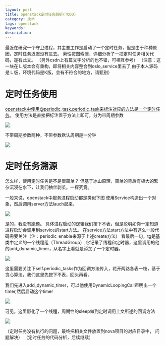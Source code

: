 ```yaml
---
layout: post
title: openstack定时任务剖析(TODO)
category: 技术
tags: openstack
keywords: 
description: 
---
```


最近在研究一个守卫进程，其主要工作是启动了一个定时任务，但是由于种种原因，定时任务迟迟没有进去。
索性按图索骥，详细分析了一把定时任务相关代码，遂有此文。
（另外csdn上有篇文字分析的也不错，可相互参考）
（注意：这一块在Ｌ版本会有重构，即将相关内容整合到oslo_service里去了,由于本人源码是Ｌ版，环境代码是K版，会有不符合的地方，请甄别）

# 定时任务使用 #

openstack中使用@periodic_task.periodic_task来标注对应的方法是一个定时任务。
使用方法是直接把标注置于方法上即可，分为带周期参数

![](http://i.imgur.com/wosN6wI.png)

不带周期参数两种，不带参数默认周期是一分钟

![](http://i.imgur.com/J1cSNeQ.png)

# 定时任务溯源 #

怎么样，使用定时任务是不是很简单？
但基于冰山原理，简单的背后有极大的繁杂沉浸在水下，让我们抽丝剥茧，一探究竟。

一般来说，openstack中服务进程启动都是类似下图 使用Service构造出一个对象，然后调用server方法lauch起来。

![](http://i.imgur.com/OZyhCaZ.png)

是的，我没有跑题。
具体进程启动的逻辑我们按下不表，但是聪明如你一定知道进程启动会调用到service的start方法。
在service方法start方法中有这么一段代码需要关注（注：periodic_enable来源于上述create方法）
看最后一句，tg是基类中定义的一个线程组（ThreadGroup）,它记录了线程和定时器，这里调用的他的add_dynamic_timer，从名字上看就是添加了一个定时器。

![](http://i.imgur.com/YmCtQhI.png)

这里需要关注下self.periodic_tasks作为回调方法传入，花开两路各表一枝，基于贪心算法，我们这里先按下不表，回头再看。

我们先进入add_dynamic_timer，可以他使用DynamicLoopingCall声明出一个timer,然后启动这个timer

![](http://i.imgur.com/GHFXQB3.png)

可见，这里孵化了一个线程，周期性的sleep做到定时调用上文所述的回调方法

![](http://i.imgur.com/xQs0g4b.png)


（定时任务没有执行的问题，最终把相关文件放置到nova项目的对应目录中， 问题解决）
（定时任务的代码分析，后续继续）